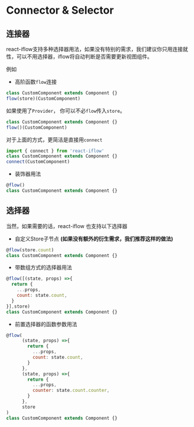 # Connector & Selector

## 连接器
react-iflow支持多种选择器用法，如果没有特别的需求，我们建议你只用连接就性，可以不用选择器，iflow将自动判断是否需要更新视图组件。

例如

- 高阶函数`flow`连接

```javascript
class CustomComponent extends Component {}
flow(store)(CustomComponent)
```

如果使用了`Provider`， 你可以不必`flow`传入`store`。

```javascript
class CustomComponent extends Component {}
flow()(CustomComponent)
```

对于上面的方式，更简洁是直接用`connect`

```javascript
import { connect } from 'react-iflow'
class CustomComponent extends Component {}
connect(CustomComponent)
```

- 装饰器用法

```javascript
@flow()
class CustomComponent extends Component {}
```

## 选择器
当然，如果需要的话，react-iflow 也支持以下选择器

- 自定义Store子节点 **(如果没有额外的衍生需求，我们推荐这样的做法)**

```javascript
@flow(store.count)
class CustomComponent extends Component {}
```

- 带数组方式的选择器用法

```javascript
@flow([(state, props) =>{
  return {
    ...props,
    count: state.count,
  }
}],store)
class CustomComponent extends Component {}
```

- 前置选择器的函数参数用法

```javascript
@flow(
      (state, props) =>{
        return {
          ...props,
          count: state.count,
        }
      },
      (state, props) =>{
        return {
          ...props,
          counter: state.count.counter,
        }
      },
      store
)
class CustomComponent extends Component {}
```


